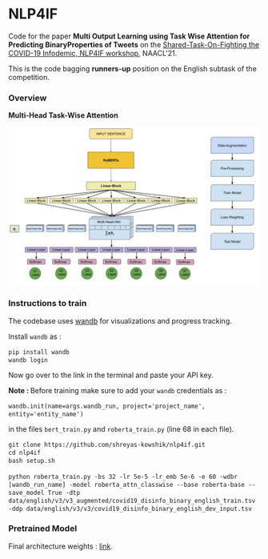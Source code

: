 # NLP4IF

Code for the paper <b>Multi Output Learning using Task Wise Attention for Predicting BinaryProperties of Tweets</b> on the <a href="https://gitlab.com/NLP4IF/nlp4if-2021">Shared-Task-On-Fighting the COVID-19 Infodemic, NLP4IF workshop</a>, NAACL'21.

This is the code bagging <b>runners-up</b> position on the English subtask of the competition.

### Overview

<b>Multi-Head Task-Wise Attention</b>

![Proposed Architecture](bin/architecture.jpg)

### Instructions to train

The codebase uses <a href="wandb.ai">wandb</a> for visualizations and progress tracking.

Install `wandb` as :

```
pip install wandb
wandb login
```

Now go over to the link in the terminal and paste your API key.

<b>Note : </b> Before training make sure to add your `wandb` credentials as :

```
wandb.init(name=args.wandb_run, project='project_name', entity='entity_name')
```

in the files `bert_train.py` and `roberta_train.py` (line 68 in each file).

```
git clone https://github.com/shreyas-kowshik/nlp4if.git
cd nlp4if
bash setup.sh

python roberta_train.py -bs 32 -lr 5e-5 -lr_emb 5e-6 -e 60 -wdbr [wandb_run_name] -model roberta_attn_classwise --base roberta-base --save_model True -dtp data/english/v3/v3_augmented/covid19_disinfo_binary_english_train.tsv -ddp data/english/v3/v3/covid19_disinfo_binary_english_dev_input.tsv
```

### Pretrained Model

Final architecture weights : <a href="https://bit.ly/3tMFwgZ">link</a>.